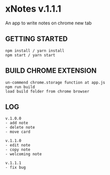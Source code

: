 # xNotes v.1.1.1

An app to write notes on chrome new tab

## GETTING STARTED

```
npm install / yarn install
npm start / yarn start
```

## BUILD CHROME EXTENSION

```
un-commend chrome.storage function at app.js
npm run build
load build folder from chrome browser
```

## LOG

```
v.1.0.0
- add note
- delete note
- move card
```

```
v.1.1.0
- edit note
- copy note
- welcoming note
```

```
v.1.1.1
- fix bug
```
